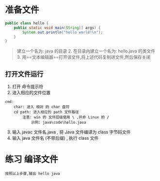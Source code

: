 # 准备文件

```java
public class hello {
    public static void main(String[] args) {
        System.out.println("hello world!\n");
    }
}
```
> 建立一个名为: java 的目录
>2. 在目录内建立一个名为: hello.java 的类文件
>3. 用==文本编辑器==打开该文件,将上述代码复制进文件,然后保存关闭

## 打开文件运行

1. 打开 命令提示符
2. 进入相应的文件位置
```
cmd:
    char: 进入 相对 的 char 盘符
    cd path: 进入相应的 path 文件路径
        注意: win 的 文件层级使用 \ ,并非 Linux 的 /
            示例: java\code\hello.java
```
3. 输入 javac 文件名.java , 将 Java 文件编译为 class 字节码文件
4. 输入 java 文件名 (不带后缀) , 执行 class 文件

# 练习 编译文件

```
按照以上步骤,输出 hello java
```